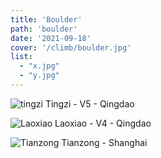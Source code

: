 ```yaml
---
title: 'Boulder'
path: 'boulder'
date: '2021-09-18'
cover: '/climb/boulder.jpg'
list: 
  - "x.jpg"
  - "y.jpg"
---
```


![tingzi](/climb/boulder/tz-0.jpg)
Tingzi - V5 - Qingdao

![Laoxiao](/climb/boulder/laoxiao.jpg)
Laoxiao -  V4 - Qingdao

![Tianzong](/climb/boulder/buildering-0.jpg)
Tianzong -  Shanghai


